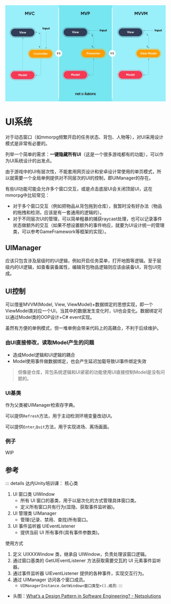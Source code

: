 
<img src="../img/uisystem-1.jpg">

# UI系统

对于动态窗口（如mmorpg频繁开启的任务状态、背包、人物等），对UI采用设计模式是非常有必要的。

列举一个简单的需求：**一键隐藏所有UI**（这是一个很多游戏都有的功能），可以作为UI系统设计的出发点。

由于游戏中的UI有层次性，不能套用网页设计和安卓设计常使用的单页模式，所以就需要一个全局单例提供对不同层次的UI的控制，即UIManager的存在。

有些UI功能可能会允许多个窗口交互，或是点击底层UI会关闭顶层UI，这在mmorpg中比较常见：
- 对于多个窗口交互（例如把物品从背包拖到仓库），我暂时没有好办法（物品的拖拽和检测，应该是有一套通用的逻辑的）。
- 对于不同层次UI的管理，可以简单粗暴的捕获raycast处理，也可以记录事件状态做额外的交互（如果不想设置额外的事件响应，就要为UI设计统一的管理类，可以参考GameFramework等框架的实现）。

## UIManager

应该只包含涉及层级时的UI逻辑，例如开启任务菜单，打开地图等逻辑。至于层级内的UI逻辑，如查看装备属性，编辑背包物品逻辑则应该由装备UI，背包UI完成。

## UI控制

可以借鉴MVVM(Model, View, ViewModel)+数据绑定的思想实现，即一个ViewModel类对应一个UI，当其中的数据发生变化时，UI也会变化。数据绑定可以通过Model类的OOP设计+C# event实现。

虽然有方便的单例模式，但一堆单例会带来代码上的高耦合，不利于后续维护。

### 由UI直接修改，读取Model产生的问题

- 造成Model逻辑和UI逻辑的耦合
- Model使用事件做数据绑定，也会产生延迟加载导致UI事件绑定失效

> 但像是仓库，背包系统逻辑和UI紧密的功能使用UI直接控制Model是没有问题的。

### UI基类

作为父类被UIManager检索存字典。

可以提供`Refresh`方法，用于主动检测环境变量改动UI。

可以提供`Enter`,`Quit`方法，用于实现进场、离场画面。

### 例子

WIP


## 参考

::: details 达内Unity培训课：
核心类
1. Ul 窗口类 UIWindow 
    - 所有 UI 窗口的基类，用于以层次化的方式管理具体窗口类。
    - 定义所有窗口共有行为(显隐、获取事件监听器)。
2. UI 管理类 UIManager
    - 管理(记录、禁用、查找)所有窗口。
3. UI 事件监听器 UIEventListener
    - 提供当前 UI 所有事件(具有事件参数类)。

使用方式
1. 定义 UIXXXWindow 类，继承自 UIWindow，负责处理该窗口逻辑。
2. 通过窗口基类的 GetUIEventListener 方法获取需要交瓦的 UI 元素事件监听器。
3. 通过事件监听器 UIEventListener 提供的各种事件，实现交互行为。
4. 通过 UIManager 访问各个窗口成员。
    - `UIManagerInstance.GetWindow<窗口类型>().成员`:
:::

- 头图：[What’s a Design Pattern in Software Engineering? - Netsolutions](https://www.netsolutions.com/insights/software-design-pattern/)